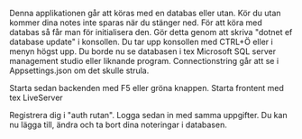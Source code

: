 Denna applikationen går att köras med en databas eller utan. Kör du utan kommer dina notes inte sparas när du stänger ned.
För att köra med databas så får man för initialisera den. 
Gör detta genom att skriva "dotnet ef database update" i konsollen. Du tar upp konsollen med CTRL+Ö eller i menyn högst upp.
Du borde nu se databasen i tex Microsoft SQL server management studio eller liknande program.
Connectionstring går att se i Appsettings.json om det skulle strula.

Starta sedan backenden med F5 eller gröna knappen.
Starta frontent med tex LiveServer

Registrera dig i "auth rutan". Logga sedan in med samma uppgifter.
Du kan nu lägga till, ändra och ta bort dina noteringar i databasen.
